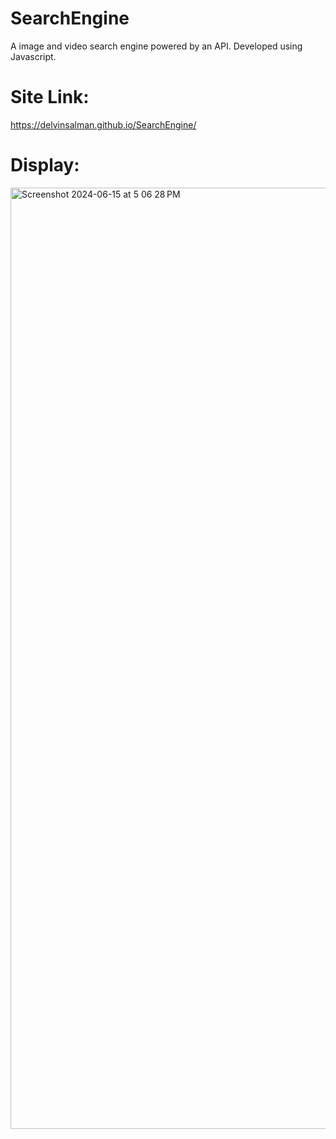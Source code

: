# SearchEngine
A image and video search engine powered by an API. Developed using Javascript.



# Site Link:
https://delvinsalman.github.io/SearchEngine/ 


# Display:

<img width="1506" alt="Screenshot 2024-06-15 at 5 06 28 PM" src="https://github.com/delvinsalman/SearchEngine/assets/90351386/1e4a739d-c604-4b84-985e-4c024bb9b29c">

